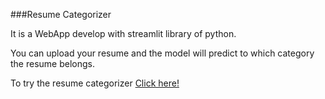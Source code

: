 ###Resume Categorizer

It is a WebApp develop with streamlit library of python.

You can upload your resume and the model will predict to which category the resume belongs.


To try the resume categorizer <a href="https://resume-categorizer.streamlit.app/" target="_blank">Click here!</a>
